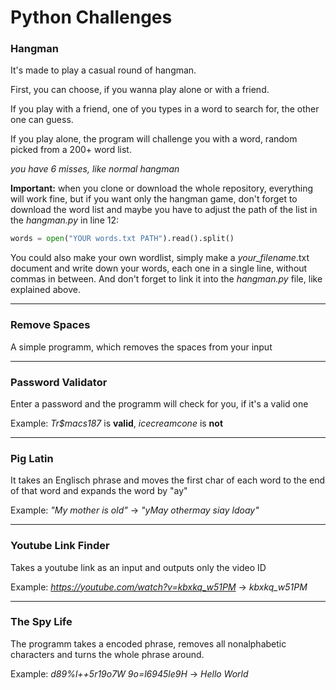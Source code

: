 
# Python Challenges

### Hangman

It's made to play a casual round of hangman.

First, you can choose, if you wanna play alone or with a friend.

If you play with a friend, one of you types in a word to search for, the other one can guess.

If you play alone, the program will challenge you with a word, random picked from a 200+ word list.

*you have 6 misses, like normal hangman*

**Important:** when you clone or download the whole repository, everything will work fine, but if you want only the hangman game, don't forget to download the word list and maybe you have to adjust the path of the list in the *hangman.py* in line 12:

```python
words = open("YOUR words.txt PATH").read().split()
```

You could also make your own wordlist, simply make a *your_filename*.txt document and write down your words, each one in a single line, without commas in between.
And don't forget to link it into the *hangman.py* file, like explained above.

---

### Remove Spaces

A simple programm, which removes the spaces from your input

---

### Password Validator

Enter a password and the programm will check for you, if it's a valid one

Example: *Tr$macs187* is **valid**, *icecreamcone* is **not**

---

### Pig Latin

It takes an Englisch phrase
and moves the first char of each word to the end of that word and expands the word by "ay"

Example: *"My mother is old"* -> *"yMay othermay siay ldoay"*

---

### Youtube Link Finder

Takes a youtube link as an input and outputs only the video ID

Example: *https://youtube.com/watch?v=kbxkq_w51PM* -> *kbxkq_w51PM*

---

### The Spy Life

The programm takes a encoded phrase, removes all nonalphabetic characters and turns the whole phrase around.

Example: *d89%l++5r19o7W 9o=l6945le9H* -> *Hello World*
